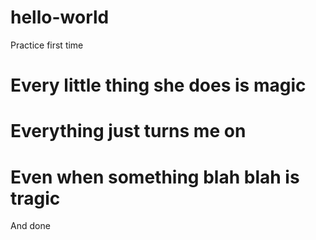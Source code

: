 # hello-world
Practice first time
# Every little thing she does is magic
# Everything just turns me on
# Even when something blah blah is tragic
And done
